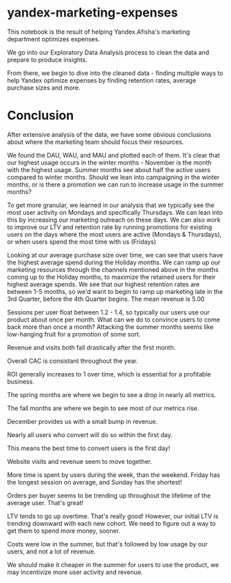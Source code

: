 # yandex-marketing-expenses
This notebook is the result of helping Yandex.Afisha's marketing department optimizes expenses.

We go into our Exploratory Data Analysis process to clean the data and prepare to produce insights.

From there, we begin to dive into the cleaned data - finding multiple ways to help Yandex optimize expenses by finding retention rates, average purchase sizes and more.

# Conclusion

After extensive analysis of the data, we have some obvious conclusions about where the marketing team should focus their resources.

We found the DAU, WAU, and MAU and plotted each of them. It's clear that our highest usage occurs in the winter months - November is the month with the highest usage. Summer months see about half the active users compared to winter months. Should we lean into campaigning in the winter months, or is there a promotion we can run to increase usage in the summer months?

To get more granular, we learned in our analysis that we typically see the most user activity on Mondays and specifically Thursdays. We can lean into this by increasing our marketing outreach on these days. We can also work to improve our LTV and retention rate by running promotions for existing users on the days where the most users are active (Mondays & Thursdays), or when users spend the most time with us (Fridays)

Looking at our average purchase size over time, we can see that users have the highest average spend during the Holiday months. We can ramp up our marketing resources through the channels mentioned above in the months coming up to the Holiday months, to maximize the retained users for their highest average spends. We see that our highest retention rates are between 1-5 months, so we'd want to begin to ramp up marketing late in the 3rd Quarter, before the 4th Quarter begins.
The mean revenue is 5.00

Sessions per user float between 1.2 - 1.4, so typically our users use our product about once per month. What can we do to convince users to come back more than once a month? Attacking the summer months seems like low-hanging fruit for a promotion of some sort.

Revenue and visits both fall drastically after the first month.

Overall CAC is consistant throughout the year.

ROI generally increases to 1 over time, which is essential for a profitable business.

The spring months are where we begin to see a drop in nearly all metrics.

The fall months are where we begin to see most of our metrics rise.

December provides us with a small bump in revenue.

Nearly all users who convert will do so within the first day.

This means the best time to convert users is the first day!

Website visits and revenue seem to move together.

More time is spent by users during the week, than the weekend. Friday has the longest session on average, and Sunday has the shortest!

Orders per buyer seems to be trending up throughout the lifetime of the average user. That's great!

LTV tends to go up overtime. That's really good! However, our initial LTV is trending downward with each new cohort. We need to figure out a way to get them to spend more money, sooner.

Costs were low in the summer, but that's followed by low usage by our users, and not a lot of revenue.

We should make it cheaper in the summer for users to use the product, we may incentivize more user activity and revenue.
